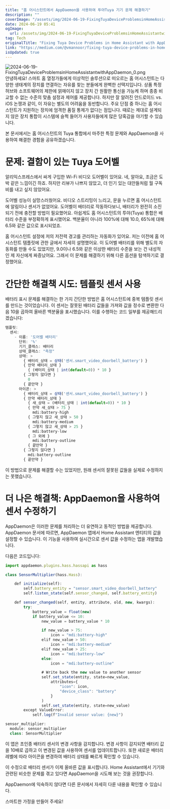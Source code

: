 ```yaml
---
title: "홈 어시스턴트에서 AppDaemon을 사용하여 투야Tuya 기기 문제 해결하기"
description: ""
coverImage: "/assets/img/2024-06-19-FixingTuyaDeviceProblemsinHomeAssistantwithAppDaemon_0.png"
date: 2024-06-19 05:41
ogImage:
  url: /assets/img/2024-06-19-FixingTuyaDeviceProblemsinHomeAssistantwithAppDaemon_0.png
tag: Tech
originalTitle: "Fixing Tuya Device Problems in Home Assistant with AppDaemon"
link: "https://medium.com/@vmannoor/fixing-tuya-device-problems-in-home-assistant-with-appdaemon-5798c2d41b3a"
isUpdated: true
---
```


![2024-06-19-FixingTuyaDeviceProblemsinHomeAssistantwithAppDaemon_0.png](/assets/img/2024-06-19-FixingTuyaDeviceProblemsinHomeAssistantwithAppDaemon_0.png)
안녕하세요! 스마트 홈 열정가들에게 이상적인 솔루션으로 떠오르는 홈 어시스턴트는 다양한 생태계의 장치를 연결하는 자유를 찾는 분들에게 완벽한 선택지입니다. 상품 특정 허브와 소프트웨어의 제한에 얽매이지 않고 장치 간 원활한 통신을 가능케 하며 종종 비교할 수 없는 수준의 맞춤 설정과 제어를 제공합니다. 하지만 잘 알려진 안드로이드 vs. iOS 논쟁과 같이, 이 자유는 별도의 어려움을 동반합니다. 주요 단점 중 하나는 홈 어시스턴트가 지원하는 장치에 엄격한 품질 통제가 없다는 점입니다. 때로는 제대로 설계되지 않은 장치 통합이 시스템에 슬쩍 들어가 사용자들에게 많은 당혹감을 야기할 수 있습니다.

본 문서에서는 홈 어시스턴트의 Tuya 통합에서 마주한 특정 문제와 AppDaemon을 사용하여 해결한 경험을 공유하겠습니다.

# 문제: 결함이 있는 Tuya 도어벨

<div class="content-ad"></div>

알리익스프레스에서 싸게 구입한 Wi-Fi 비디오 도어벨이 있어요. 네, 알아요, 조금은 도박 같은 느낌이긴 하죠. 하지만 리뷰가 나쁘지 않았고, 더 인기 있는 대안들처럼 월 구독비를 내고 싶지 않았어요.

도어벨 성능이 실망스러웠어요. 비디오 스트리밍이 느리고, 문을 누르면 홈 어시스턴트에 알림이나 센서가 없었어요. 도어벨이 배터리로 작동하다보니, 배터리가 완전히 소진되기 전에 충전할 방법이 필요했어요. 아쉽게도 홈 어시스턴트의 투야(Tuya) 통합은 배터리 수준을 부정확하게 표시했어요. 백분율이 아니라 100%에 대해 10.0, 65%에 대해 6.5와 같은 값으로 표시되었죠.

홈 어시스턴트 설정에 저의 저전력 경고를 관리하는 자동화가 있어요. 저는 이전에 홈 어시스턴트 템플릿에 관한 글에서 자세히 설명했어요. 이 도어벨 배터리를 위해 별도의 자동화를 만들 수도 있었지만, 9.0이나 6.5와 같은 이상한 배터리 수준을 보는 건 내성적인 제 자신에게 짜증났어요. 그래서 이 문제를 해결하기 위해 다른 옵션을 탐색하기로 결정했어요.

# 간단한 해결책 시도: 템플릿 센서 사용

<div class="content-ad"></div>

배터리 표시 문제를 해결하는 한 가지 간단한 방법은 홈 어시스턴트에 중복 템플릿 센서를 만드는 것이었습니다. 이 센서는 잘못된 배터리 값들을 가져와 값을 정수로 변환한 다음 10을 곱하여 올바른 백분율을 표시했습니다. 이를 수행하는 코드 일부를 제공해드리겠습니다:

```js
템플릿:
  센서:
    - 이름: '도어벨 배터리'
      단위: '%'
      기기_클래스: 배터리
      상태_클래스: "측정"
      상태: >
        { 배터리_상태 = 상태('센서.smart_video_doorbell_battery') }
        { 만약 배터리_상태 }
          { (배터리_상태 | int(default=0)) * 10 }
        { 그렇지 않다면 }
          0
        { 끝만약 }
      아이콘: >
        { 배터리_상태 = 상태('센서.smart_video_doorbell_battery') }
        { 만약 배터리_상태 }
          { 새_상태 = (배터리_상태 | int(default=0)) * 10 }
          { 만약 새_상태 > 75 }
            mdi:battery-high
          { 그렇지 않고 새_상태 > 50 }
            mdi:battery-medium
          { 그렇지 않고 새_상태 > 25 }
            mdi:battery-low
          { 그 외에 }
            mdi:battery-outline
          { 끝만약 }
        { 그렇지 않다면 }
          mdi:battery-outline
        { 끝만약 }
```

이 방법으로 문제를 해결할 수는 있었지만, 원래 센서의 잘못된 값들을 실제로 수정하지는 못했습니다.

# 더 나은 해결책: AppDaemon을 사용하여 센서 수정하기

<div class="content-ad"></div>

AppDaemon은 이러한 문제를 처리하는 더 유연하고 동적인 방법을 제공합니다. AppDaemon 문서에 따르면, AppDaemon 앱에서 Home Assistant 엔티티의 값을 설정할 수 있습니다. 이 기능을 사용하여 실시간으로 센서 값을 수정하는 앱을 개발했습니다.

다음은 코드입니다:

```js
import appdaemon.plugins.hass.hassapi as hass

class SensorMultiplier(hass.Hass):

    def initialize(self):
        self.battery_entity = "sensor.smart_video_doorbell_battery"
        self.listen_state(self.sensor_changed, self.battery_entity)

    def sensor_changed(self, entity, attribute, old, new, kwargs):
        try:
            battery_value = float(new)
            if battery_value <= 10:
                new_value = battery_value * 10

                if new_value > 75:
                    icon = "mdi:battery-high"
                elif new_value > 50:
                    icon = "mdi:battery-medium"
                elif new_value > 25:
                    icon = "mdi:battery-low"
                else:
                    icon = "mdi:battery-outline"

                # Write back the new value to another sensor
                self.set_state(entity, state=new_value,
                    attributes={
                        "icon": icon,
                        "device_class": "battery"
                    }
                )
                self.set_state(entity, state=new_value)
        except ValueError:
            self.log(f"Invalid sensor value: {new}")
```

```js
sensor_multiplier:
  module: sensor_multiplier
  class: SensorMultiplier
```

<div class="content-ad"></div>

이 앱은 초인종 배터리 센서의 변경 사항을 감지합니다. 변경 사항이 감지되면 배터리 값을 10배로 곱하고 이 변경된 값을 사용하여 센서를 업데이트합니다. 또한 새로운 배터리 레벨에 따라 아이콘을 변경하여 배터리 상태를 빠르게 확인할 수 있습니다.

이 수정으로 배터리 센서가 이제 올바른 값을 표시합니다. Home Assistant에서 기기와 관련된 비슷한 문제를 겪고 있다면 AppDaemon을 시도해 보는 것을 권장합니다.

AppDaemon에 익숙하지 않다면 다른 문서에서 자세히 다룬 내용을 확인할 수 있습니다.

스마트한 가정을 만들어 주세요!
